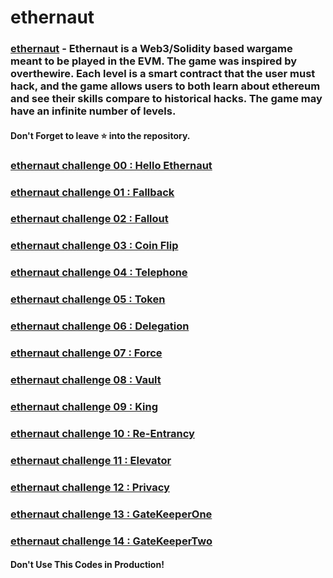 # ethernaut

### [ethernaut](https://ethernaut.openzeppelin.com/) - Ethernaut is a Web3/Solidity based wargame meant to be played in the EVM. The game was inspired by overthewire. Each level is a smart contract that the user must hack, and the game allows users to both learn about ethereum and see their skills compare to historical hacks. The game may have an infinite number of levels.

#### Don't Forget to leave ⭐ into the repository.

### [ethernaut challenge 00 : Hello Ethernaut](./00-Hello_Ethernaut.md)
### [ethernaut challenge 01 : Fallback](./01-Fallback.md)
### [ethernaut challenge 02 : Fallout](./02-Fallout.md)
### [ethernaut challenge 03 : Coin Flip](./03-Coin_Flip.md)
### [ethernaut challenge 04 : Telephone](./04-Telephone.md)
### [ethernaut challenge 05 : Token](./05-Token.md)
### [ethernaut challenge 06 : Delegation](./06-Delegation.md)
### [ethernaut challenge 07 : Force](./07-Force.md)
### [ethernaut challenge 08 : Vault](./08-Vault.md)
### [ethernaut challenge 09 : King](./09-King.md)
### [ethernaut challenge 10 : Re-Entrancy](./10-ReEntrancy.md)
### [ethernaut challenge 11 : Elevator](./11-Elevator.md)
### [ethernaut challenge 12 : Privacy](./12-Privacy.md)
### [ethernaut challenge 13 : GateKeeperOne](./13-GateKeeperOne.md)
### [ethernaut challenge 14 : GateKeeperTwo](./14-GateKeeperTwo.md)


#### Don't Use This Codes in Production!